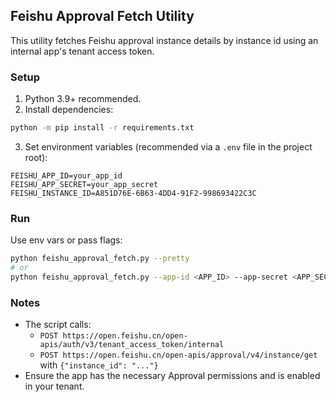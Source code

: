 ## Feishu Approval Fetch Utility

This utility fetches Feishu approval instance details by instance id using an internal app's tenant access token.

### Setup

1. Python 3.9+ recommended.
2. Install dependencies:

```bash
python -m pip install -r requirements.txt
```

3. Set environment variables (recommended via a `.env` file in the project root):

```
FEISHU_APP_ID=your_app_id
FEISHU_APP_SECRET=your_app_secret
FEISHU_INSTANCE_ID=A851D76E-6B63-4DD4-91F2-998693422C3C
```

### Run

Use env vars or pass flags:

```bash
python feishu_approval_fetch.py --pretty
# or
python feishu_approval_fetch.py --app-id <APP_ID> --app-secret <APP_SECRET> --instance-id <INSTANCE_ID> --pretty
```

### Notes

- The script calls:
  - `POST https://open.feishu.cn/open-apis/auth/v3/tenant_access_token/internal`
  - `POST https://open.feishu.cn/open-apis/approval/v4/instance/get` with `{"instance_id": "..."}`
- Ensure the app has the necessary Approval permissions and is enabled in your tenant.

